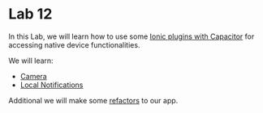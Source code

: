 # Lab 12

In this Lab, we will learn how to use some [Ionic plugins with Capacitor](https://ionicframework.com/docs/native) for accessing native device functionalities.

We will learn:

- [Camera](./camera_plugin.md)
- [Local Notifications](./notifications_plugin.md)

Additional we will make some [refactors](./refactoring.md) to our app.